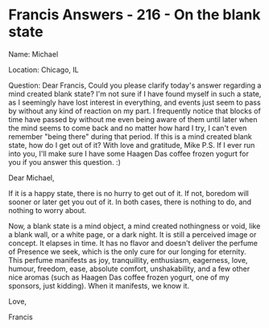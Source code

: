 # Francis Answers - 216 - On the blank state

Name: Michael&nbsp;

Location: Chicago, IL&nbsp;

Question: Dear Francis, Could you please clarify today's answer regarding a mind created blank state? I'm not sure if I have found myself in such a state, as I seemingly have lost interest in everything, and events just seem to pass by without any kind of reaction on my part. I frequently notice that blocks of time have passed by without me even being aware of them until later when the mind seems to come back and no matter how hard I try, I can't even remember &quot;being there&quot; during that period. If this is a mind created blank state, how do I get out of it? With love and gratitude, Mike P.S. If I ever run into you, I'll make sure I have some Haagen Das coffee frozen yogurt for you if you answer this question. :)

Dear Michael,

If it is a happy state, there is no hurry to get out of it. If not, boredom will sooner or later get you out of it. In both cases, there is nothing to do, and nothing to worry about.&nbsp;

Now, a blank state is a mind object, a mind created nothingness or void, like a blank wall, or a white page, or a dark night. It is still a perceived image or concept. It elapses in time. It has no flavor and doesn't deliver the perfume of Presence we seek, which is the only cure for our longing for eternity. This perfume manifests as joy, tranquillity, enthusiasm, eagerness, love, humour, freedom, ease, absolute comfort, unshakability, and a few other nice aromas (such as Haagen Das coffee frozen yogurt, one of my sponsors, just kidding). When it manifests, we know it.

Love,

Francis

